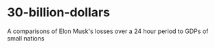 # 30-billion-dollars
A comparisons of Elon Musk's losses over a 24 hour period to GDPs of small nations
